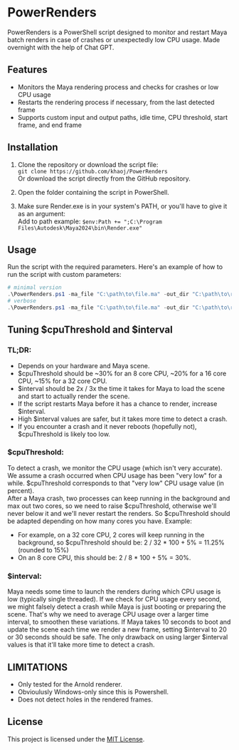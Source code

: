 # PowerRenders

PowerRenders is a PowerShell script designed to monitor and restart Maya batch renders in case of crashes or unexpectedly low CPU usage.
Made overnight with the help of Chat GPT.

## Features

- Monitors the Maya rendering process and checks for crashes or low CPU usage
- Restarts the rendering process if necessary, from the last detected frame
- Supports custom input and output paths, idle time, CPU threshold, start frame, and end frame

## Installation

1. Clone the repository or download the script file:  
`git clone https://github.com/khaoj/PowerRenders`  
Or download the script directly from the GitHub repository.

2. Open the folder containing the script in PowerShell.

3. Make sure Render.exe is in your system's PATH, or you'll have to give it as an argument:  
Add to path example: `$env:Path += ";C:\Program Files\Autodesk\Maya2024\bin\Render.exe"`

## Usage

Run the script with the required parameters. Here's an example of how to run the script with custom parameters:

```powershell
# minimal version
.\PowerRenders.ps1 -ma_file "C:\path\to\file.ma" -out_dir "C:\path\to\render\folder" -end 100
# verbose
.\PowerRenders.ps1 -ma_file "C:\path\to\file.ma" -out_dir "C:\path\to\render\folder" -interval 15 -cpuThreshold 15 -start 1 -end 100 -renderer "arnold" -executable="C:\Program Files\Autodesk\Maya2024\bin\Render.exe"
```

## Tuning $cpuThreshold and $interval
### TL;DR: 
- Depends on your hardware and Maya scene.
- $cpuThreshold should be ~30% for an 8 core CPU, ~20% for a 16 core CPU, ~15% for a 32 core CPU.
- $interval should be 2x / 3x the time it takes for Maya to load the scene and start to actually render the scene.
- If the script restarts Maya before it has a chance to render, increase $interval. 
- High $interval values are safer, but it takes more time to detect a crash. 
- If you encounter a crash and it never reboots (hopefully not), $cpuThreshold is likely too low.

### $cpuThreshold: 
To detect a crash, we monitor the CPU usage (which isn't very accurate). We assume a crash occurred when CPU usage has been "very low" for a while. $cpuThreshold corresponds to that "very low" CPU usage value (in percent).  
After a Maya crash, two processes can keep running in the background and max out two cores, so we need to raise $cpuThreshold, otherwise we'll never below it and we'll never restart the renders.
So $cpuThreshold should be adapted depending on how many cores you have. 
Example: 
- For example, on a 32 core CPU, 2 cores will keep running in the background, so $cpuThreshold should be: 2 / 32 * 100 + 5% = 11.25% (rounded to 15%)
- On an 8 core CPU, this should be: 2 / 8 * 100 + 5% = 30%. 

### $interval: 
Maya needs some time to launch the renders during which CPU usage is low (typically single threaded). If we check for CPU usage every second, we might falsely detect a crash while Maya is just booting or preparing the scene. That's why we need to average CPU usage over a larger time interval, to smoothen these variations.
If Maya takes 10 seconds to boot and update the scene each time we render a new frame, setting $interval to 20 or 30 seconds should be safe. The only drawback on using larger $interval values is that it'll take more time to detect a crash. 

     
## LIMITATIONS
- Only tested for the Arnold renderer. 
- Obvioulusly Windows-only since this is Powershell.
- Does not detect holes in the rendered frames.

## License
This project is licensed under the [MIT License](LICENSE).
